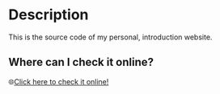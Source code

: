 # Description
This is the source code of my personal, introduction website.

## Where can I check it online?
:globe_with_meridians:[Click here to check it online!](https://krisztiankecskes.github.io/intro)